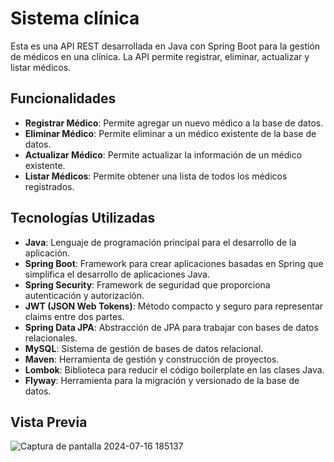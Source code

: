 # Sistema clínica
Esta es una API REST desarrollada en Java con Spring Boot para la gestión de médicos en una clínica. La API permite registrar, eliminar, actualizar y listar médicos.

## Funcionalidades
- **Registrar Médico**: Permite agregar un nuevo médico a la base de datos.
- **Eliminar Médico**: Permite eliminar a un médico existente de la base de datos.
- **Actualizar Médico**: Permite actualizar la información de un médico existente.
- **Listar Médicos**: Permite obtener una lista de todos los médicos registrados.
  
## Tecnologías Utilizadas

- **Java**: Lenguaje de programación principal para el desarrollo de la aplicación.
- **Spring Boot**: Framework para crear aplicaciones basadas en Spring que simplifica el desarrollo de aplicaciones Java.
- **Spring Security**: Framework de seguridad que proporciona autenticación y autorización.
- **JWT (JSON Web Tokens)**: Método compacto y seguro para representar claims entre dos partes.
- **Spring Data JPA**: Abstracción de JPA para trabajar con bases de datos relacionales.
- **MySQL**: Sistema de gestión de bases de datos relacional.
- **Maven**: Herramienta de gestión y construcción de proyectos.
- **Lombok**: Biblioteca para reducir el código boilerplate en las clases Java.
- **Flyway**: Herramienta para la migración y versionado de la base de datos.

## Vista Previa
![Captura de pantalla 2024-07-16 185137](https://github.com/user-attachments/assets/4279ba63-8c93-4429-b8a2-b698ae8cb69e)

